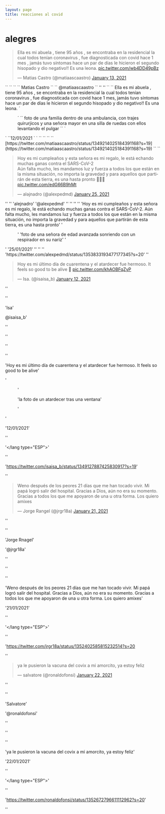 ```yaml
---
layout: page
title: reacciones al covid 
---
```

# alegres   
<blockquote class="twitter-tweet"><p lang="es" dir="ltr">Ella es mi abuela , tiene 95 años , se encontraba en la residencial la cual todos tenían coronavirus , fue diagnosticada con covid hace 1 mes , jamás tuvo síntomas hace un par de días le hicieron el segundo hisopado y dio negativo!! Es una leona. <a href="https://t.co/wb4DD49pBz">pic.twitter.com/wb4DD49pBz</a></p>&mdash; Matias Castro (@matiaascaastro) <a href="https://twitter.com/matiaascaastro/status/1349214025184391168?ref_src=twsrc%5Etfw">January 13, 2021</a></blockquote> <script async src="https://platform.twitter.com/widgets.js" charset="utf-8"></script>
`<group>`
`<tweet id=“MV01”>`
`<author>`
`<name>` Matias Castro `</name>`
`<screenName>` @matiaascaastro `</screenName>`
'</author>'
'<tweetText>'
`<interp type="Alegres">`
`<lang type="ESP">`
Ella es mi abuela , tiene 95 años , se encontraba en la residencial la cual todos tenían coronavirus , fue diagnosticada con covid hace 1 mes, jamás tuvo síntomas hace un par de días le hicieron el segundo hisopado y dio negativo!! Es una leona.
´<figure>´
´<figDesc>` foto de una familia dentro de una ambulancia, con trajes quirurjicos y una señora mayor en una silla de ruedas con ellos levantando el pulgar `</figDesc>`
`</figure>`
`<creationDate>`12/01/2021 `</creationDate> `
`</interp>`
`</lang>`
`</tweetText>`
`<source>` [https://twitter.com/matiaascaastro/status/1349214025184391168?s=19] (https://twitter.com/matiaascaastro/status/1349214025184391168?s=19) `</source>`
`</tweet>`

<blockquote class="twitter-tweet"><p lang="es" dir="ltr">Hoy es mi cumpleaños y esta señora es mi regalo, le está echando muchas ganas contra el SARS-CoV-2 <br>Aún falta mucho, les mandamos luz y fuerza a todos los que están en la misma situación, no importa la gravedad y para aquellos que partirán de esta tierra, es una hasta pronto 💙👵🏼 <a href="https://t.co/edG66B9hMt">pic.twitter.com/edG66B9hMt</a></p>&mdash; alǝjnadro (@alexpedmd) <a href="https://twitter.com/alexpedmd/status/1353833193477177345?ref_src=twsrc%5Etfw">January 25, 2021</a></blockquote> <script async src="https://platform.twitter.com/widgets.js" charset="utf-8"></script>
'<tweet id=“MV02”>'
'<author>'
'<name>alejnadro</name>'
'<screenName>@alexpedmd</screenName>'
'</author>'
'<tweetText>'
'<interp type="Alegres">'
'<lang type="ESP">'
'Hoy es mi cumpleaños y esta señora es mi regalo, le está echando muchas ganas contra el SARS-CoV-2. Aún falta mucho, les mandamos luz y fuerza a todos los que están en la misma situación, no importa la gravedad y para aquellos que partirán de esta tierra, es una hasta pronto'
'<figure>'
'<figDesc>foto de una señora de edad avanzada sonriendo con un respirador en su nariz</figDesc>'
'</figure>'
'<creationDate>25/01/2021</creationDate>'
'</interp>'
'</lang type="ESP">'
'</tweetText>'
'<source>https://twitter.com/alexpedmd/status/1353833193477177345?s=20</source>'
'</tweet>'


<blockquote class="twitter-tweet"><p lang="es" dir="ltr">Hoy es mi último día de cuarentena y el atardecer fue hermoso. It feels so good to be alive 🌇 <a href="https://t.co/khAOBFqZyP">pic.twitter.com/khAOBFqZyP</a></p>&mdash; Isa. (@isaisa_b) <a href="https://twitter.com/isaisa_b/status/1349127887425830917?ref_src=twsrc%5Etfw">January 12, 2021</a></blockquote> <script async src="https://platform.twitter.com/widgets.js" charset="utf-8"></script> 

'<tweet id=“MV03”>'

'<author>'

'<name>Isa</name>'

<screenName>@isaisa_b</screenName>'

'</author>'

'<tweetText>'

'<interp type="Alegres">'

'<lang type="ESP">'

'Hoy es mi último día de cuarentena y el atardecer fue hermoso. It feels so good to be alive'

'<figure>'

'<figDesc>la foto de un atardecer tras una ventana</figDesc>'

'</figure>'

'<creationDate>12/01/2021</creationDate>'

'</interp>'

'</lang type="ESP">'

'</tweetText>'

'<source>https://twitter.com/isaisa_b/status/1349127887425830917?s=19</source>'

'</tweet>'


<blockquote class="twitter-tweet"><p lang="es" dir="ltr">Weno después de los peores 21 días que me han tocado vivir. Mi papá logró salir del hospital. Gracias a Dios, aún no era su momento. Gracias a todos los que me apoyaron de una u otra forma. Los quiero amixes</p>&mdash; Jorge Rangel (@jrgr18a) <a href="https://twitter.com/jrgr18a/status/1352402585815232514?ref_src=twsrc%5Etfw">January 21, 2021</a></blockquote> <script async src="https://platform.twitter.com/widgets.js" charset="utf-8"></script>

'<tweet id=“MV04”>'

'<author>'

'<name>Jorge Rnagel</name>'

'<screenName>@jrgr18a</screenName>'

'<tweetText>' 

'<interp type="Alegres">'

'<lang type="ESP">'

'Weno después de los peores 21 días que me han tocado vivir. Mi papá logró salir del hospital. Gracias a Dios, aún no era su momento. Gracias a todos los que me apoyaron de una u otra forma. Los quiero amixes'

'<creationDate>21/01/2021</creationDate>'

'</interp>'

'</lang type="ESP">'

'</tweetText>'

'<source>https://twitter.com/jrgr18a/status/1352402585815232514?s=20</source>

'</tweet>' 


<blockquote class="twitter-tweet"><p lang="es" dir="ltr">ya le pusieron la vacuna del covix a mi amorcito, ya estoy feliz</p>&mdash; salvatore (@ronaldofonsi) <a href="https://twitter.com/ronaldofonsi/status/1352672796611112962?ref_src=twsrc%5Etfw">January 22, 2021</a></blockquote> <script async src="https://platform.twitter.com/widgets.js" charset="utf-8"></script> 

'<tweet id=“MV05”>'

'<author>'

'<name>Salvatore</name>'

'<screenName>@ronaldofonsi</screenName>'

'<tweetText>' 

'<interp type="Alegres">'

'<lang type="ESP">'

'ya le pusieron la vacuna del covix a mi amorcito, ya estoy feliz'

'<creationDate>22/01/2021</creationDate>'

'</interp>'

'</lang type="ESP">'

'</tweetText>'

'<source>https://twitter.com/ronaldofonsi/status/1352672796611112962?s=20</soucer>'

'</tweet>' 

</gruop>
